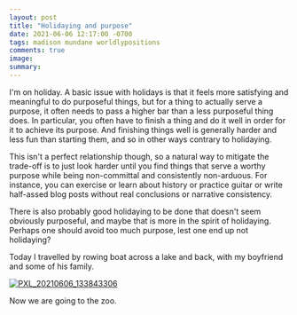 ```yaml
---
layout: post
title: "Holidaying and purpose"
date: 2021-06-06 12:17:00 -0700
tags: madison mundane worldlypositions
comments: true
image:
summary:
---
```

I'm on holiday. A basic issue with holidays is that it feels more satisfying and meaningful to do purposeful things, but for a thing to actually serve a purpose, it often needs to pass a higher bar than a less purposeful thing does. In particular, you often have to finish a thing and do it well in order for it to achieve its purpose. And finishing things well is generally harder and less fun than starting them, and so in other ways contrary to holidaying.

<!--ex-->

This isn't a perfect relationship though, so a natural way to mitigate the trade-off is to just look harder until you find things that serve a worthy purpose while being non-committal and consistently non-arduous. For instance, you can exercise or learn about history or practice guitar or write half-assed blog posts without real conclusions or narrative consistency.

There is also probably good holidaying to be done that doesn't seem obviously purposeful, and maybe that is more in the spirit of holidaying. Perhaps one should avoid too much purpose, lest one end up not holidaying?

Today I travelled by rowing boat across a lake and back, with my boyfriend and some of his family.

<a href="https://app.photobucket.com/u/katjasgrace/p/3fffa8a1-4e0c-48cf-823e-7aa01f7406d1" target="_blank"><img src="https://hosting.photobucket.com/images/i/katjasgrace/PXL_20210606_133843306.jpg?width=180&height=180&fit=bounds" border="0" alt="PXL_20210606_133843306"/></a>

Now we are going to the zoo.
